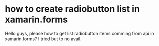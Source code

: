 
# how to create radiobutton list in xamarin.forms


Hello guys, please how to get list radiobutton items comming from api in xamarin.forms?
I tried but to no avail.

        